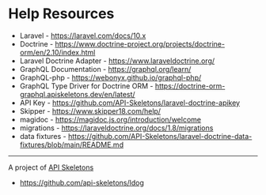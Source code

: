 # Help Resources

* Laravel - https://laravel.com/docs/10.x
* Doctrine - https://www.doctrine-project.org/projects/doctrine-orm/en/2.10/index.html
* Laravel Doctrine Adapter - https://www.laraveldoctrine.org/
* GraphQL Documentation - https://graphql.org/learn/
* GraphQL-php - https://webonyx.github.io/graphql-php/
* GraphQL Type Driver for Doctrine ORM - https://doctrine-orm-graphql.apiskeletons.dev/en/latest/
* API Key - https://github.com/API-Skeletons/laravel-doctrine-apikey
* Skipper - https://www.skipper18.com/help/
* magidoc - https://magidoc.js.org/introduction/welcome
* migrations - https://laraveldoctrine.org/docs/1.8/migrations
* data fixtures - https://github.com/API-Skeletons/laravel-doctrine-data-fixtures/blob/main/README.md

---

A project of [API Skeletons](mailto:contact@apiskeletons.com)
* https://github.com/api-skeletons/ldog
